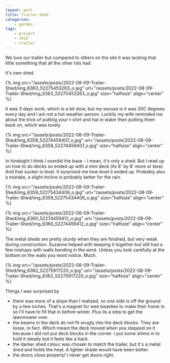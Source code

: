 ```yaml
---
layout: post
title: Trailer Shed
categories:
    - garden
tags:
    - project
    - shed
    - trailer
---
```



We love our trailer but compared to others on the site it was lacking that little something that all the other lots had.




It's own shed.




{% img src="/assets/posts/2022-08-09-Trailer-Shed/img_6363_52275453263_o.jpg" url="/assets/posts/2022-08-09-Trailer-Shed/img_6363_52275453263_o.jpg"  size="halfsize"  align="center" %}


It was 3 days work, which is a bit slow, but my excuse is it was 30C degrees every day and I am not a hot weather person. Luckily my wife reminded me about the trick of putting your t-shirt and hat in water then putting them back on, which was lovely.




{% img src="/assets/posts/2022-08-09-Trailer-Shed/img_6358_52274459407_o.jpg" url="/assets/posts/2022-08-09-Trailer-Shed/img_6358_52274459407_o.jpg"  size="halfsize"  align="center" %}


In hindsight I think I overdid the base - I mean, it's only a shed.  But I read up on how to do decks so ended up with a mini deck (its 8' by 8' more or less).  And that sucker is level.  It surprised me how level it ended up.  Probably also a mistake, a slight incline is probably better for the rain.




{% img src="/assets/posts/2022-08-09-Trailer-Shed/img_6359_52275434406_o.jpg" url="/assets/posts/2022-08-09-Trailer-Shed/img_6359_52275434406_o.jpg"  size="halfsize"  align="center" %}







{% img src="/assets/posts/2022-08-09-Trailer-Shed/img_6360_52274459412_o.jpg" url="/assets/posts/2022-08-09-Trailer-Shed/img_6360_52274459412_o.jpg"  size="halfsize"  align="center" %}


The metal sheds are pretty sturdy when they are finished, but very weak during construction.  Suzanne helped with keeping it together but still had a few mishaps with walls bending in the wind.  Unless you look carefully at the bottom on the walls you wont notice.  Much.




{% img src="/assets/posts/2022-08-09-Trailer-Shed/img_6362_52275917220_o.jpg" url="/assets/posts/2022-08-09-Trailer-Shed/img_6362_52275917220_o.jpg"  size="halfsize"  align="center" %}


Things I was surprised by




<ul><li>there was more of a slope than I realized, so one side is off the ground by a few inches. That's a magnet for wee beasties to make their home in so I'll have to fill that in before winter. Plus its a step to get the lawnmower over.</li><li>the beams in the deck do not fit snugly into the deck blocks.  They are loose, in fact.  Which meant the deck moved when you stepped on it because I did not put deck blocks in the corner.  I put some shims in to hold it steady but it feels like a hack.</li><li>the darker shed colour was chosen to match the trailer, but it's a metal shed and holds the heat.  A lighter shade would have been better.</li><li>the doors close properly! I never get doors right.</li></ul>
